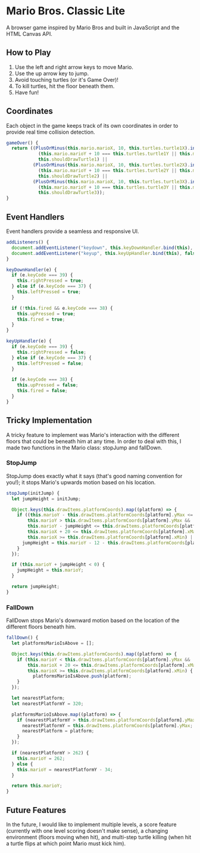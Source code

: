 # Mario Bros. Classic Lite
A browser game inspired by Mario Bros and built in JavaScript and the HTML Canvas API.

## How to Play
1. Use the left and right arrow keys to move Mario.
2. Use the up arrow key to jump.
3. Avoid touching turtles (or it's Game Over)!
4. To kill turtles, hit the floor beneath them.
5. Have fun!

## Coordinates
Each object in the game keeps track of its own coordinates in order to provide real time collision detection.

```javascript
gameOver() {
  return ((PlusOrMinus(this.mario.marioX, 10, this.turtles.turtle1X).includes(this.turtles.turtle1X) &&
            (this.mario.marioY + 10 === this.turtles.turtle1Y || this.mario.marioY + 9 === this.turtles.turtle1Y) &&
            this.shouldDrawTurtle1) ||
          (PlusOrMinus(this.mario.marioX, 10, this.turtles.turtle2X).includes(this.turtles.turtle2X) &&
            (this.mario.marioY + 10 === this.turtles.turtle2Y || this.mario.marioY + 9 === this.turtles.turtle2Y) &&
            this.shouldDrawTurtle2) ||
          (PlusOrMinus(this.mario.marioX, 10, this.turtles.turtle3X).includes(this.turtles.turtle3X) &&
            (this.mario.marioY + 10 === this.turtles.turtle3Y || this.mario.marioY + 9 === this.turtles.turtle3Y) &&
            this.shouldDrawTurtle3));
}
```

## Event Handlers
Event handlers provide a seamless and responsive UI.

```javascript
addListeners() {
  document.addEventListener("keydown", this.keyDownHandler.bind(this), false);
  document.addEventListener("keyup", this.keyUpHandler.bind(this), false);
}
```

```javascript
keyDownHandler(e) {
  if (e.keyCode === 39) {
    this.rightPressed = true;
  } else if (e.keyCode === 37) {
    this.leftPressed = true;
  }

  if (!this.fired && e.keyCode === 38) {
    this.upPressed = true;
    this.fired = true;
  }
}

keyUpHandler(e) {
  if (e.keyCode === 39) {
    this.rightPressed = false;
  } else if (e.keyCode === 37) {
    this.leftPressed = false;
  }

  if (e.keyCode === 38) {
    this.upPressed = false;
    this.fired = false;
  }
}
```

## Tricky Implementation
A tricky feature to implement was Mario's interaction with the different floors that could be beneath him at any time. In order to deal with this, I made two functions in the Mario class: stopJump and fallDown.

### StopJump  
StopJump does exactly what it says (that's good naming convention for you!); it stops Mario's upwards motion based on his location.

```javascript
stopJump(initJump) {
  let jumpHeight = initJump;

  Object.keys(this.drawItems.platformCoords).map((platform) => {
    if ((this.marioY - this.drawItems.platformCoords[platform].yMax <= jumpHeight &&
        this.marioY > this.drawItems.platformCoords[platform].yMax &&
        this.marioY - jumpHeight <= this.drawItems.platformCoords[platform].yMax &&
        this.marioX + 20 <= this.drawItems.platformCoords[platform].xMax &&
        this.marioX >= this.drawItems.platformCoords[platform].xMin) || this.marioY - jumpHeight <= 0) {
      jumpHeight = this.marioY - 12 - this.drawItems.platformCoords[platform].yMax;
    }
  });

  if (this.marioY + jumpHeight < 0) {
    jumpHeight = this.marioY;
  }

  return jumpHeight;
}
```

### FallDown
FallDown stops Mario's downward motion based on the location of the different floors beneath him.

```javascript
fallDown() {
  let platformsMarioIsAbove = [];

  Object.keys(this.drawItems.platformCoords).map((platform) => {
    if (this.marioY < this.drawItems.platformCoords[platform].yMax &&
        this.marioX + 20 <= this.drawItems.platformCoords[platform].xMax &&
        this.marioX >= this.drawItems.platformCoords[platform].xMin) {
          platformsMarioIsAbove.push(platform);
    }
  });

  let nearestPlatform;
  let nearestPlatformY = 320;

  platformsMarioIsAbove.map((platform) => {
    if (nearestPlatformY > this.drawItems.platformCoords[platform].yMax) {
      nearestPlatformY = this.drawItems.platformCoords[platform].yMax;
      nearestPlatform = platform;
    }
  });

  if (nearestPlatformY > 262) {
    this.marioY = 262;
  } else {
    this.marioY = nearestPlatformY - 34;
  }

  return this.marioY;
}
```

## Future Features
In the future, I would like to implement multiple levels, a score feature (currently with one level scoring doesn't make sense), a changing environment (floors moving when hit), and multi-step turtle killing (when hit a turtle flips at which point Mario must kick him).
